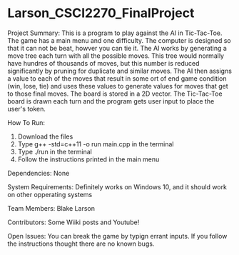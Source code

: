 # Larson_CSCI2270_FinalProject

Project Summary:
This is a program to play against the AI in Tic-Tac-Toe. The game has a main menu and one difficulty. The computer is designed so that it can not be beat, howver you can tie it.
The AI works by generating a move tree each turn with all the possible moves. This tree would normally have hundres of thousands of moves, but this number is reduced significantly by pruning for duplicate and similar moves. The AI then assigns a value to each of the moves that result in some ort of end game condition (win, lose, tie) and uses these values to generate values for moves that get to those final moves. The board is stored in a 2D vector. The Tic-Tac-Toe board is drawn each turn and the program gets user input to place the user's token. 

How To Run:
1. Download the files
2. Type g++ -std=c++11 -o run main.cpp in the terminal
3. Type ./run in the terminal
4. Follow the instructions printed in the main menu

Dependencies:
None

System Requirements:
Definitely works on Windows 10, and it should work on other opperating systems

Team Members:
Blake Larson

Contributors:
Some Wiiki posts and Youtube!

Open Issues:
You can break the game by typign errant inputs. If you follow the instructions thought there are no known bugs.


